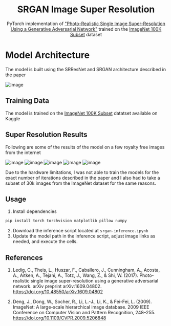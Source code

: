 <h1 align="center">SRGAN Image Super Resolution</h1>

<p align="center">
  PyTorch implementation of <a href="https://arxiv.org/pdf/1609.04802">"Photo-Realistic Single Image Super-Resolution Using a Generative Adversarial
Network"</a> trained on the <a href="https://www.kaggle.com/competitions/imagenet-object-localization-challenge/data">ImageNet 100K Subset</a> dataset
</p>

# Model Architecture

The model is built using the SRResNet and SRGAN architecture described in the paper

![image](https://github.com/user-attachments/assets/87cb4c15-e971-4fdf-b764-81047026fa29)

## Training Data

The model is trained on the <a href="https://www.kaggle.com/competitions/imagenet-object-localization-challenge/data">ImageNet 100K Subset</a> datatset available on Kaggle

## Super Resolution Results

Following are some of the results of the model on a few royalty free images from the internet

![image](https://github.com/user-attachments/assets/a9b0f4e3-cd07-4436-aba3-8b4a3e1de162)
![image](https://github.com/user-attachments/assets/29736d76-ca24-47fd-b302-9e7b049483f2)
![image](https://github.com/user-attachments/assets/50ce0e3f-b97a-47a9-a46e-0b4deea17bf6)
![image](https://github.com/user-attachments/assets/6b225244-009f-4cd4-98bd-56cb0cd8799e)
![image](https://github.com/user-attachments/assets/6876884e-c13a-4cf8-b638-704c213dfdf8)

Due to the hardware limitations, I was not able to train the models for the exact number of iterations described in the paper and I also had to take a subset of 30k images from the ImageNet dataset for the same reasons.

## Usage

1. Install dependencies
```bash
pip install torch torchvision matplotlib pillow numpy
```
2. Download the inference script located at `srgan-inference.ipynb`
3. Update the model path in the inference script, adjust image links as needed, and execute the cells.

## References

1. Ledig, C., Theis, L., Huszar, F., Caballero, J., Cunningham, A., Acosta, A., Aitken, A., Tejani, A., Totz, J., Wang, Z., & Shi, W. (2017). Photo-realistic single image super-resolution using a generative adversarial network. arXiv preprint arXiv:1609.04802. https://doi.org/10.48550/arXiv.1609.04802

2. Deng, J., Dong, W., Socher, R., Li, L.-J., Li, K., & Fei-Fei, L. (2009). ImageNet: A large-scale hierarchical image database. 2009 IEEE Conference on Computer Vision and Pattern Recognition, 248–255. https://doi.org/10.1109/CVPR.2009.5206848

